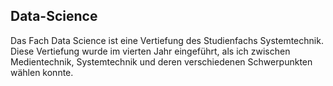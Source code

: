 ## Data-Science

Das Fach Data Science ist eine Vertiefung des Studienfachs Systemtechnik. Diese Vertiefung wurde im vierten Jahr eingeführt, als ich  zwischen Medientechnik, Systemtechnik und deren verschiedenen Schwerpunkten wählen konnte.


